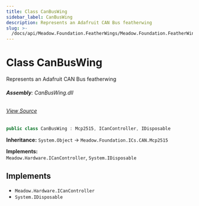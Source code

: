 ```yaml
---
title: Class CanBusWing
sidebar_label: CanBusWing
description: Represents an Adafruit CAN Bus featherwing
slug: >-
  /docs/api/Meadow.Foundation.FeatherWings/Meadow.Foundation.FeatherWings/CanBusWing
---
```

# Class CanBusWing
Represents an Adafruit CAN Bus featherwing

###### **Assembly**: CanBusWing.dll
###### [View Source](https://github.com/WildernessLabs/Meadow.Foundation.FeatherWings.git/blob/develop/Source/CanBusWing/Driver/CanBusWing.cs#L10)
```csharp title="Declaration"
public class CanBusWing : Mcp2515, ICanController, IDisposable
```
**Inheritance:** `System.Object` -> `Meadow.Foundation.ICs.CAN.Mcp2515`

**Implements:**  
`Meadow.Hardware.ICanController`, `System.IDisposable`


## Implements

* `Meadow.Hardware.ICanController`
* `System.IDisposable`
